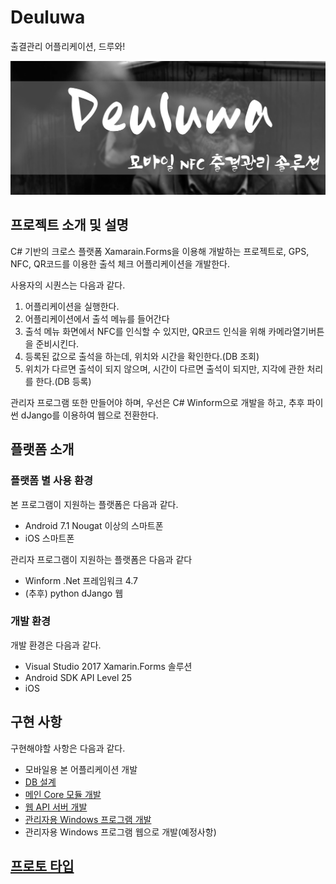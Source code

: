 # Deuluwa
출결관리 어플리케이션, 드루와!

![](https://raw.githubusercontent.com/HEROHJK/Deuluwa/master/DeuluwaMain.png)

## 프로젝트 소개 및 설명
C# 기반의 크로스 플랫폼 Xamarain.Forms을 이용해 개발하는 프로젝트로, GPS, NFC, QR코드를 이용한 출석 체크 어플리케이션을 개발한다.

사용자의 시퀀스는 다음과 같다.

1. 어플리케이션을 실행한다.
2. 어플리케이션에서 출석 메뉴를 들어간다
3. 출석 메뉴 화면에서 NFC를 인식할 수 있지만, QR코드 인식을 위해 카메라열기버튼을 준비시킨다.
4. 등록된 값으로 출석을 하는데, 위치와 시간을 확인한다.(DB 조회)
5. 위치가 다르면 출석이 되지 않으며, 시간이 다르면 출석이 되지만, 지각에 관한 처리를 한다.(DB 등록)

관리자 프로그램 또한 만들어야 하며, 우선은 C# Winform으로 개발을 하고, 추후 파이썬 dJango를 이용하여 웹으로 전환한다.

## 플랫폼 소개
### 플랫폼 별 사용 환경

본 프로그램이 지원하는 플랫폼은 다음과 같다.

* Android 7.1 Nougat 이상의 스마트폰
* iOS 스마트폰

관리자 프로그램이 지원하는 플랫폼은 다음과 같다

* Winform .Net 프레임워크 4.7
* (추후) python dJango 웹
### 개발 환경
개발 환경은 다음과 같다.
* Visual Studio 2017 Xamarin.Forms 솔루션
* Android SDK API Level 25
* iOS

## 구현 사항
구현해야할 사항은 다음과 같다.

* 모바일용 본 어플리케이션 개발
* [DB 설계](https://github.com/Deuluwa/DB)
* [메인 Core 모듈 개발](https://github.com/Deuluwa/Core)
* [웹 API 서버 개발](https://github.com/Deuluwa/WebServer)
* [관리자용 Windows 프로그램 개발](https://github.com/Deuluwa/Admin)
* 관리자용 Windows 프로그램 웹으로 개발(예정사항)

## [프로토 타입](https://ovenapp.io/view/ZuTOW7cSXyGGQAZZ4GlItVUUocaTsaYJ/)